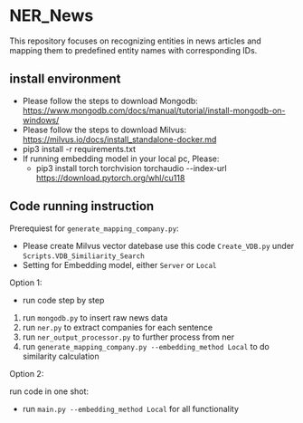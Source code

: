 # NER_News
This repository focuses on recognizing entities in news articles and mapping them to predefined entity names with corresponding IDs.

## install environment

- Please follow the steps to download Mongodb: https://www.mongodb.com/docs/manual/tutorial/install-mongodb-on-windows/
- Please follow the steps to download Milvus: https://milvus.io/docs/install_standalone-docker.md
- pip3 install -r requirements.txt
- If running embedding model in your local pc, Please:
  - pip3 install torch torchvision torchaudio --index-url https://download.pytorch.org/whl/cu118

## Code running instruction

Prerequiest for `generate_mapping_company.py`:

- Please create Milvus vector datebase use this code `Create_VDB.py` under `Scripts.VDB_Similiarity_Search`
- Setting for Embedding model, either `Server` or `Local`

Option 1:
- run code step by step

1. run `mongodb.py` to insert raw news data
2. run `ner.py` to extract companies for each sentence
3. run `ner_output_processor.py` to further process from ner
4. run `generate_mapping_company.py --embedding_method Local` to do similarity calculation

Option 2:

run code in one shot:

- run `main.py --embedding_method Local` for all functionality
